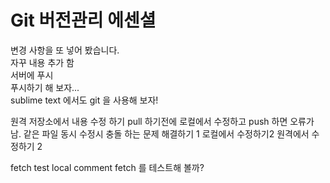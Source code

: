 # Git 버전관리 에센셜

변경 사항을 또 넣어 봤습니다.  
자꾸 내용 추가 함  
서버에 푸시  
푸시하기 해 보자...   
sublime text 에서도 git 을 사용해 보자!

원격 저장소에서 내용 수정 하기
pull 하기전에 로컬에서 수정하고 push 하면 오류가 남.
같은 파일 동시 수정시 충돌 하는 문제 해결하기 1
로컬에서 수정하기2
원격에서 수정하기 2

fetch test local comment
fetch 를 테스트해 볼까?
